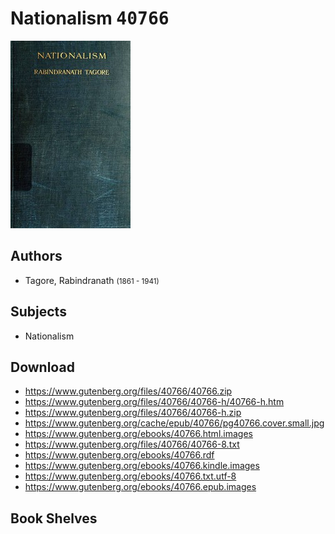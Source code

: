 # Nationalism <kbd>40766</kbd>

![](./cover.medium.jpg "")

## Authors


 - Tagore, Rabindranath <small>(1861 - 1941)</small>

## Subjects


 - Nationalism

## Download


 - https://www.gutenberg.org/files/40766/40766.zip
 - https://www.gutenberg.org/files/40766/40766-h/40766-h.htm
 - https://www.gutenberg.org/files/40766/40766-h.zip
 - https://www.gutenberg.org/cache/epub/40766/pg40766.cover.small.jpg
 - https://www.gutenberg.org/ebooks/40766.html.images
 - https://www.gutenberg.org/files/40766/40766-8.txt
 - https://www.gutenberg.org/ebooks/40766.rdf
 - https://www.gutenberg.org/ebooks/40766.kindle.images
 - https://www.gutenberg.org/ebooks/40766.txt.utf-8
 - https://www.gutenberg.org/ebooks/40766.epub.images

## Book Shelves


